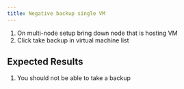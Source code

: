 ```yaml
---
title: Negative backup single VM
---
```

1. On multi-node setup bring down node that is hosting VM
1. Click take backup in virtual machine list

## Expected Results
1. You should not be able to take a backup